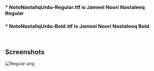 ### * NotoNastaliqUrdu-Regular.ttf is Jameel Noori Nastaleeq Regular
### * NotoNastaliqUrdu-Bold.ttf is Jameel Noori Nastaleeq Bold
<br>

## Screenshots
![Regular png](https://github.com/Hassan-kareem/Nastaliq-Fonts/assets/144518310/b4af05c4-7751-41e0-9b10-39f43aff8428)
